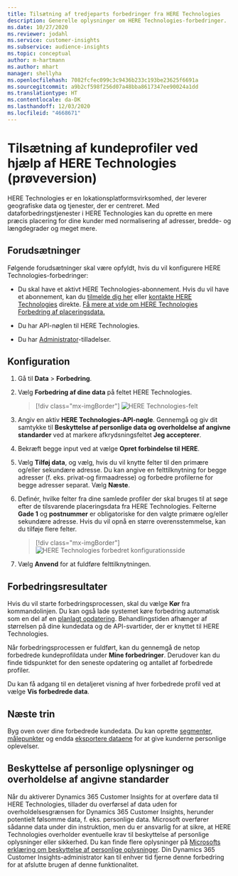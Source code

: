 ```yaml
---
title: Tilsætning af tredjeparts forbedringer fra HERE Technologies
description: Generelle oplysninger om HERE Technologies-forbedringer.
ms.date: 10/27/2020
ms.reviewer: jodahl
ms.service: customer-insights
ms.subservice: audience-insights
ms.topic: conceptual
author: m-hartmann
ms.author: mhart
manager: shellyha
ms.openlocfilehash: 7082fcfec099c3c9436b233c193be23625f6691a
ms.sourcegitcommit: a9b2cf598f256d07a48bba8617347ee90024a1dd
ms.translationtype: HT
ms.contentlocale: da-DK
ms.lasthandoff: 12/03/2020
ms.locfileid: "4668671"
---
```

# <a name="enrichment-of-customer-profiles-with-here-technologies-preview"></a>Tilsætning af kundeprofiler ved hjælp af HERE Technologies (prøveversion)

HERE Technologies er en lokationsplatformsvirksomhed, der leverer geografiske data og tjenester, der er centreret. Med dataforbedringstjenester i HERE Technologies kan du oprette en mere præcis placering for dine kunder med normalisering af adresser, bredde- og længdegrader og meget mere.

## <a name="prerequisites"></a>Forudsætninger

Følgende forudsætninger skal være opfyldt, hvis du vil konfigurere HERE Technologies-forbedringer:

- Du skal have et aktivt HERE Technologies-abonnement. Hvis du vil have et abonnement, kan du [tilmelde dig her](https://developer.here.com/sign-up?utm_medium=referral&utm_source=Microsoft-Dynamics-CI&create=Freemium-Basic) eller [kontakte HERE Technologies](https://developer.here.com/help?utm_medium=referral&utm_source=Microsoft-Dynamics-CI#how-can-we-help-you) direkte. [Få mere at vide om HERE Technologies Forbedring af placeringsdata.](https://developer.here.com/location-enrichment?cid=Dev-MicrosoftDynamics-DB-0-Dev-&utm_source=MicrosoftDynamics&utm_medium=referral&utm_campaign=Online_Dev_ReferralMicrosoft)

- Du har API-nøglen til HERE Technologies.

- Du har [Administrator](permissions.md#administrator)-tilladelser.

## <a name="configuration"></a>Konfiguration

1. Gå til **Data** > **Forbedring**.

1. Vælg **Forbedring af dine data** på feltet HERE Technologies.

   > [!div class="mx-imgBorder"]
   > ![HERE Technologies-felt](media/HERE-tile.png "HERE Technologies-felt")

1. Angiv en aktiv **HERE Technologies-API-nøgle**. Gennemgå og giv dit samtykke til **Beskyttelse af personlige data og overholdelse af angivne standarder** ved at markere afkrydsningsfeltet **Jeg accepterer**. 

1. Bekræft begge input ved at vælge **Opret forbindelse til HERE**.

1. Vælg **Tilføj data**, og vælg, hvis du vil knytte felter til den primære og/eller sekundære adresse. Du kan angive en felttilknytning for begge adresser (f. eks. privat-og firmaadresse) og forbedre profilerne for begge adresser separat. Vælg **Næste**.

1. Definér, hvilke felter fra dine samlede profiler der skal bruges til at søge efter de tilsvarende placeringsdata fra HERE Technologies. Felterne **Gade 1** og **postnummer** er obligatoriske for den valgte primære og/eller sekundære adresse. Hvis du vil opnå en større overensstemmelse, kan du tilføje flere felter.

   > [!div class="mx-imgBorder"]
   > ![HERE Technologies forbedret konfigurationsside](media/enrichment-HERE-configuration.png "HERE Technologies forbedret konfigurationsside")

1. Vælg **Anvend** for at fuldføre felttilknytningen.

## <a name="enrichment-results"></a>Forbedringsresultater

Hvis du vil starte forbedringsprocessen, skal du vælge **Kør** fra kommandolinjen. Du kan også lade systemet køre forbedring automatisk som en del af en [planlagt opdatering](system.md#schedule-tab). Behandlingstiden afhænger af størrelsen på dine kundedata og de API-svartider, der er knyttet til HERE Technologies.

Når forbedringsprocessen er fuldført, kan du gennemgå de netop forbedrede kundeprofildata under **Mine forbedringer**. Derudover kan du finde tidspunktet for den seneste opdatering og antallet af forbedrede profiler.

Du kan få adgang til en detaljeret visning af hver forbedrede profil ved at vælge **Vis forbedrede data**.

## <a name="next-steps"></a>Næste trin

Byg oven over dine forbedrede kundedata. Du kan oprette [segmenter](segments.md), [målepunkter](measures.md) og endda [eksportere dataene](export-destinations.md) for at give kunderne personlige oplevelser.

## <a name="data-privacy-and-compliance"></a>Beskyttelse af personlige oplysninger og overholdelse af angivne standarder

Når du aktiverer Dynamics 365 Customer Insights for at overføre data til HERE Technologies, tillader du overførsel af data uden for overholdelsesgrænsen for Dynamics 365 Customer Insights, herunder potentielt følsomme data, f. eks. personlige data. Microsoft overfører sådanne data under din instruktion, men du er ansvarlig for at sikre, at HERE Technologies overholder eventuelle krav til beskyttelse af personlige oplysninger eller sikkerhed. Du kan finde flere oplysninger på [Microsofts erklæring om beskyttelse af personlige oplysninger](https://go.microsoft.com/fwlink/?linkid=396732).
Din Dynamics 365 Customer Insights-administrator kan til enhver tid fjerne denne forbedring for at afslutte brugen af denne funktionalitet.

